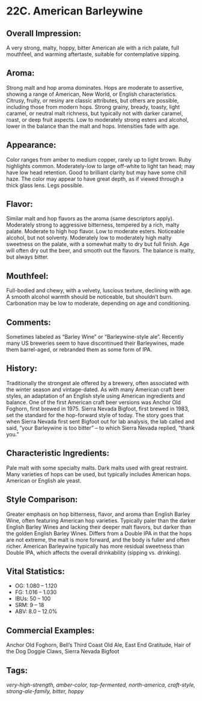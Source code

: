 # 22C. American Barleywine

## Overall Impression: 

A very strong, malty, hoppy, bitter American ale with a rich palate, full mouthfeel, and warming aftertaste, suitable for contemplative sipping. 

## Aroma: 

Strong malt and hop aroma dominates. Hops are moderate to assertive, showing a range of American, New World, or English characteristics. Citrusy, fruity, or resiny are classic attributes, but others are possible, including those from modern hops. Strong grainy, bready, toasty, light caramel, or neutral malt richness, but typically not with darker caramel, roast, or deep fruit aspects. Low to moderately strong esters and alcohol, lower in the balance than the malt and hops. Intensities fade with age.

## Appearance: 

Color ranges from amber to medium copper, rarely up to light brown. Ruby highlights common. Moderately-low to large off-white to light tan head; may have low head retention. Good to brilliant clarity but may have some chill haze. The color may appear to have great depth, as if viewed through a thick glass lens. Legs possible.

## Flavor: 

Similar malt and hop flavors as the aroma (same descriptors apply). Moderately strong to aggressive bitterness, tempered by a rich, malty palate. Moderate to high hop flavor. Low to moderate esters. Noticeable alcohol, but not solventy. Moderately low to moderately high malty sweetness on the palate, with a somewhat malty to dry but full finish. Age will often dry out the beer, and smooth out the flavors. The balance is malty, but always bitter. 

## Mouthfeel: 

Full-bodied and chewy, with a velvety, luscious texture, declining with age. A smooth alcohol warmth should be noticeable, but shouldn’t burn. Carbonation may be low to moderate, depending on age and conditioning.

## Comments: 

Sometimes labeled as “Barley Wine” or “Barleywine-style ale”. Recently many US breweries seem to have discontinued their Barleywines, made them barrel-aged, or rebranded them as some form of IPA.

## History: 

Traditionally the strongest ale offered by a brewery, often associated with the winter season and vintage-dated. As with many American craft beer styles, an adaptation of an English style using American ingredients and balance. One of the first American craft beer versions was Anchor Old Foghorn, first brewed in 1975. Sierra Nevada Bigfoot, first brewed in 1983, set the standard for the hop-forward style of today. The story goes that when Sierra Nevada first sent Bigfoot out for lab analysis, the lab called and said, “your Barleywine is too bitter” – to which Sierra Nevada replied, “thank you.”

## Characteristic Ingredients: 

Pale malt with some specialty malts. Dark malts used with great restraint. Many varieties of hops can be used, but typically includes American hops. American or English ale yeast.

## Style Comparison: 

Greater emphasis on hop bitterness, flavor, and aroma than English Barley Wine, often featuring American hop varieties. Typically paler than the darker English Barley Wines and lacking their deeper malt flavors, but darker than the golden English Barley Wines. Differs from a Double IPA in that the hops are not extreme, the malt is more forward, and the body is fuller and often richer. American Barleywine typically has more residual sweetness than Double IPA, which affects the overall drinkability (sipping vs. drinking).

## Vital Statistics:	

- OG:	1.080 – 1.120
- FG:	1.016 – 1.030
- IBUs:	50 – 100	
- SRM:	9 – 18
- ABV:	8.0 – 12.0%

## Commercial Examples: 

Anchor Old Foghorn, Bell’s Third Coast Old Ale, East End Gratitude, Hair of the Dog Doggie Claws, Sierra Nevada Bigfoot

## Tags: 

_very-high-strength, amber-color, top-fermented, north-america, craft-style, strong-ale-family, bitter, hoppy_
